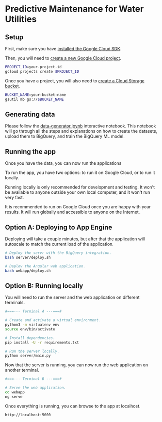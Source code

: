 # Predictive Maintenance for Water Utilities

## Setup

First, make sure you have [installed the Google Cloud SDK](https://cloud.google.com/sdk/install).

Then, you will need to [create a new Google Cloud project](https://cloud.google.com/resource-manager/docs/creating-managing-projects).
```sh
PROJECT_ID=your-project-id
gcloud projects create $PROJECT_ID
```

Once you have a project, you will also need to [create a Cloud Storage bucket](https://cloud.google.com/storage/docs/creating-buckets).
```sh
BUCKET_NAME=your-bucket-name
gsutil mb gs://$BUCKET_NAME
```

## Generating data

Please follow the [data-generator.ipynb](https://colab.research.google.com/github/davidcavazos/predictive-maintenance/blob/master/data-generator.ipynb) interactive notebook.
This notebook will go through all the steps and explanations on how to create the datasets, upload them to BigQuery, and train the BigQuery ML model.

## Running the app

Once you have the data, you can now run the applications

To run the app, you have two options: to run it on Google Cloud, or to run it locally.

Running locally is only recommended for development and testing.
It won't be available to anyone outside your own local computer, and it won't run very fast.

It is recommended to run on Google Cloud once you are happy with your results.
It will run globally and accessible to anyone on the Internet.

## Option A: Deploying to App Engine

Deploying will take a couple minutes, but after that the application will autoscale to match the current load of the application.

```sh
# Deploy the servr with the BigQuery integration.
bash server/deploy.sh

# Deploy the Angular web application.
bash webapp/deploy.sh
```

## Option B: Running locally

You will need to run the server and the web application on different terminals.

```sh
#===--- Terminal A ---===#

# Create and activate a virtual environment.
python3 -m virtualenv env
source env/bin/activate

# Install dependencies.
pip install -U -r requirements.txt

# Run the server locally.
python server/main.py
```

Now that the server is running, you can now run the web application on another terminal.

```sh
#===--- Terminal B ---===#

# Serve the web application.
cd webapp
ng serve
```

Once everything is running, you can browse to the app at localhost.

```sh
http://localhost:5000
```